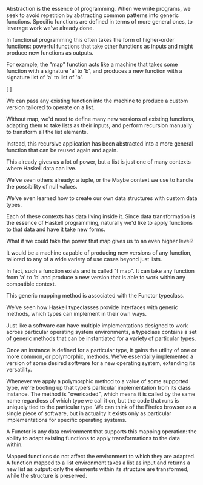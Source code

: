 Abstraction is the essence of programming. When we write programs, we seek to avoid repetition by abstracting common patterns into generic functions. Specific functions are defined in terms of more general ones, to leverage work we've already done.

In functional programming this often takes the form of higher-order functions: powerful functions that take other functions as inputs and might produce new functions as outputs.

For example, the "map" function acts like a machine that takes some function with a signature 'a' to 'b', and produces a new function with a signature list of 'a' to list of 'b'.

[ ]

We can pass any existing function into the machine to produce a custom version tailored to operate on a list.

Without map, we'd need to define many new versions of existing functions, adapting them to take lists as their inputs, and perform recursion manually to transform all the list elements.

Instead, this recursive application has been abstracted into a more general function that can be reused again and again.

This already gives us a lot of power, but a list is just one of many contexts where Haskell data can live.

We've seen others already: a tuple, or the Maybe context we use to handle the possibility of null values.

We've even learned how to create our own data structures with custom data types.

Each of these contexts has data living inside it. Since data transformation is the essence of Haskell
programming, naturally we'd like to apply functions to that data and have it take new forms.

What if we could take the power that map gives us to an even higher level?

It would be a machine capable of producing new versions of any function, tailored to any of a wide variety
of use cases beyond just lists.

In fact, such a function exists and is called "f map". It can take any function from 'a' to 'b' and produce a new version that is able to work within any compatible context.

This generic mapping method is associated with the Functor typeclass.

We've seen how Haskell typeclasses provide interfaces with generic methods, which types can implement in their own ways.

Just like a software can have multiple implementations designed to work across particular operating system environments, a typeclass contains a set of generic methods that can be instantiated for a variety of particular types.

Once an instance is defined for a particular type, it gains the utility of one or more common, or polymorphic, methods. We've essentially implemented a version of some desired software for a new operating system, extending its versatility.

Whenever we apply a polymorphic method to a value of some supported type, we're booting up that type's particular implementation from its class instance. The method is "overloaded", which means it is called by the same name regardless of which type we call it on, but the code that runs is uniquely tied to the particular type. We can think of the Firefox browser as a single piece of software, but in actuality it exists only as particular implementations for specific operating systems.

A Functor is any data environment that supports this mapping operation: the ability to adapt existing functions to apply transformations to the data within.

Mapped functions do not affect the environment to which they are adapted. A function mapped to a list environment takes a list as input and returns a new list as output: only the elements within its structure are transformed, while the structure is preserved.



